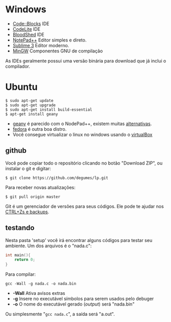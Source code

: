 # Windows
* [Code::Blocks](http://www.codeblocks.org) IDE
* [CodeLite](http://www.codelite.org/) IDE
* [BloodShed](http://www.bloodshed.net/devcpp.html) IDE
* [NotePad++](https://notepad-plus-plus.org/) Editor simples e direto.
* [Sublime 3](http://www.sublimetext.com/3) Editor moderno.
* [MinGW](http://www.mingw.org/) Componentes GNU de compilação

As IDEs geralmente possui uma versão binária para download que já inclui o compilador.

# Ubuntu
```shell
$ sudo apt-get update
$ sudo apt-get upgrade
$ sudo apt-get install build-essential
$ apt-get install geany
```

* [geany](http://www.geany.org/) é parecido com o NodePad++, existem muitas [alternativas](http://askubuntu.com/questions/48299/what-ides-are-available-for-ubuntu).
* [fedora](https://getfedora.org/pt_BR/) é outra boa distro.
* Você consegue virtualizar o linux no windows usando o [virtualBox](https://www.virtualbox.org/)

## github
Você pode copiar todo o repositório clicando no botão "Download ZIP", ou instalar o git e digitar:
```shell
$ git clone https://github.com/degumes/lp.git
```
Para receber novas atualizações:
```shell
$ git pull origin master
```
Git é um gerenciador de versões para seus códigos. Ele pode te ajudar nos [CTRL+Zs e backups](https://git-scm.com/book/pt-br/v1/Primeiros-passos).

## testando
Nesta pasta 'setup' você irá encontrar alguns códigos para testar seu ambiente. Um dos arquivos é o "nada.c":
```c
int main(){
    return 0;
}

```
Para compilar:
```shell
gcc -Wall -g nada.c -o nada.bin
```
* **-Wall** Ativa avisos extras
* **-g** Insere no executável símbolos para serem usados pelo debuger
* **-o** O nome do executável gerado (*output*) será "nada.bin"

Ou simplesmente "`gcc nada.c`", a saída será "a.out".

